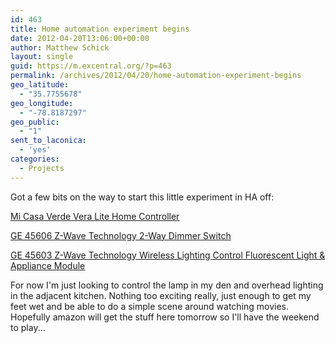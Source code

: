 ```yaml
---
id: 463
title: Home automation experiment begins
date: 2012-04-20T13:06:00+00:00
author: Matthew Schick
layout: single
guid: https://m.excentral.org/?p=463
permalink: /archives/2012/04/20/home-automation-experiment-begins
geo_latitude:
  - "35.7755678"
geo_longitude:
  - "-78.8187297"
geo_public:
  - "1"
sent_to_laconica:
  - 'yes'
categories:
  - Projects
---
```

Got a few bits on the way to start this little experiment in HA off:

<a href="http://www.amazon.com/gp/product/B006YWLXQI/ref=as_li_ss_tl?ie=UTF8&tag=excentral-20&linkCode=as2&camp=1789&creative=390957&creativeASIN=B006YWLXQI">Mi Casa Verde Vera Lite Home Controller</a>

<a href="http://www.amazon.com/gp/product/B0013V3C4Q/ref=as_li_ss_tl?ie=UTF8&tag=excentral-20&linkCode=as2&camp=1789&creative=390957&creativeASIN=B0013V3C4Q">GE 45606 Z-Wave Technology 2-Way Dimmer Switch</a>

<a href="http://www.amazon.com/gp/product/B0013V58HU/ref=as_li_ss_tl?ie=UTF8&tag=excentral-20&linkCode=as2&camp=1789&creative=390957&creativeASIN=B0013V58HU">GE 45603 Z-Wave Technology Wireless Lighting Control Fluorescent Light & Appliance Module</a>

For now I'm just looking to control the lamp in my den and overhead lighting in
the adjacent kitchen. Nothing too exciting really, just enough to get my feet
wet and be able to do a simple scene around watching movies. Hopefully amazon
will get the stuff here tomorrow so I'll have the weekend to play... 
